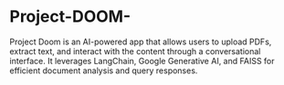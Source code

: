 # Project-DOOM-
Project Doom is an AI-powered app that allows users to upload PDFs, extract text, and interact with the content through a conversational interface. It leverages LangChain, Google Generative AI, and FAISS for efficient document analysis and query responses.
